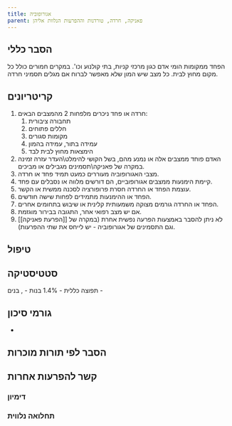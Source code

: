 ```yaml
---
title: אגורופוביה
parent: פאניקה, חרדה, טורדנות וההפרעות הנלוות אליהן
---
```


## הסבר כללי 
הפחד ממקומות הומי אדם כגון מרכזי קניות, בתי קולנוע וכו'. במקרים חמורים כולל כל מקום מחוץ לבית. 
כל מצב שיש המון שלא מאפשר לברוח אם מגלים תסמיני חרדה.

## קריטריונים
1. חרדה או פחד ניכרים מלפחות 2 מהמצבים הבאים:
	1. תחבורה ציבורית
	2. חללים פתוחים
	3. מקומות סגורים
	4. עמידה בתור, עמידה בהמון
	5. הימצאות מחוץ לבית לבד
2. האדם פוחד ממצבים אלה או נמנע מהם, בשל הקושי להימלט\העדר עזרה זמינה במקרה של פאניקה\תסמינים מגבילים או מביכים.
3. מצבי האגורופוביה מעוררים כמעט תמיד פחד או חרדה.
4. קיימת הימנעות ממצבים אגורופוביים, הם דורשים מלווה או נסבלים עם פחד.
5. עוצמת הפחד או החרדה חסרת פרופורציה לסכנה ממשית או הקשר.
6. הפחד או ההימנעות מתמידים לפחות שישה חודשים.
7. הפחד או החרדה גורמים מצוקה משמעותית קלינית או שיבוש בתחומים אחרים.
8. אם יש מצב רפואי אחר, התגובה בבירור מוגזמת.
9. לא ניתן להסבר באמצעות הפרעה נפשית אחרת (במקרה של [[הפרעת פאניקה]] וגם התסמינים של אגורופוביה - יש לייחס את שתי ההפרעות).
## טיפול

## סטטיסטיקה
תפוצה כללית -  1.4%
בנות - , בנים - 
## גורמי סיכון
* 
## הסבר לפי תורות מוכרות


## קשר להפרעות אחרות

### דימיון
### תחלואה נלווית




<script src="https://utteranc.es/client.js"
        repo="AdiShamir/AdiShamir.github.io"
        issue-term="pathname"
        label="comment"
        theme="github-dark"
        crossorigin="anonymous"
        async>
</script>
